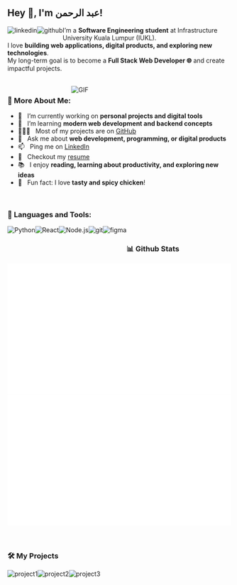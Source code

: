 ## Hey 👋, I'm عبد الرحمن!

<a href='https://www.linkedin.com/in/abdulrahman-gehad/'><img align='left' alt="linkedin" src="https://raw.githubusercontent.com/rahul-jha98/rahul-jha98/561d474902b59c7429ec22bb73e225696c27b202/assets/linkedin.svg" height='18px'/></a>
<a href='https://github.com/AbdulrahmanZaid9'><img align='left' alt="github" src="https://raw.githubusercontent.com/rahul-jha98/rahul-jha98/561d474902b59c7429ec22bb73e225696c27b202/assets/github.svg" height='18px'/></a>

I’m a **Software Engineering student** at Infrastructure University Kuala Lumpur (IUKL).  
I love **building web applications, digital products, and exploring new technologies**.  
My long-term goal is to become a **Full Stack Web Developer 🌐** and create impactful projects.

<br/>

<img align="right" alt="GIF" src="https://raw.githubusercontent.com/rahul-jha98/rahul-jha98/main/techstack.gif" width="360px"/>

### 🧐 More About Me:

- 🔭 &nbsp; I’m currently working on **personal projects and digital tools**
- 🌱 &nbsp; I’m learning **modern web development and backend concepts**
- 👨🏻‍💻 &nbsp; Most of my projects are on [GitHub](https://github.com/AbdulrahmanZaid9?tab=repositories)
- 💬 &nbsp; Ask me about **web development, programming, or digital products**
- 📫 &nbsp; Ping me on [LinkedIn](https://www.linkedin.com/in/abdulrahman-gehad/)
- 📝 &nbsp; Checkout my [resume](#)
- 📚 &nbsp; I enjoy **reading, learning about productivity, and exploring new ideas**
- 🍗 &nbsp; Fun fact: I love **tasty and spicy chicken**!

<br>

### 🔨 Languages and Tools:
<a href="https://www.python.org" target="_blank"><img align="left" alt="Python" height="42px" src="https://raw.githubusercontent.com/rahul-jha98/github_readme_icons/main/language_and_tools/square/python/python.svg"></a>
<a href="https://reactjs.org/" target="_blank"><img align="left" alt="React" height="42px" src="https://raw.githubusercontent.com/rahul-jha98/github_readme_icons/main/language_and_tools/square/react/react.svg"></a>
<a href="https://nodejs.org" target="_blank"><img align="left" alt="Node.js" height="42px" src="https://raw.githubusercontent.com/rahul-jha98/github_readme_icons/main/language_and_tools/square/node/node.svg"></a>
<a href="https://git-scm.com/" target="_blank"><img align="left" alt="git" height="42px" src="https://raw.githubusercontent.com/rahul-jha98/github_readme_icons/main/language_and_tools/square/git-scm/git-scm.svg"></a>
<a href="https://www.figma.com/" target="_blank"><img align="left" alt="figma" height="42px" src="https://raw.githubusercontent.com/rahul-jha98/github_readme_icons/main/language_and_tools/square/figma/figma.svg"></a>

<br>

### 📊 Github Stats
![Stats Overview](https://raw.githubusercontent.com/rahul-jha98/github-stats-transparent/output/generated/overview.svg)
![Most Used Languages](https://raw.githubusercontent.com/rahul-jha98/github-stats-transparent/output/generated/languages.svg)

<br>

### 🛠️ My Projects
<a href="https://github.com/AbdulrahmanZaid9" target="_blank"> <img alt="project1" src="https://raw.githubusercontent.com/rahul-jha98/rahul-jha98/main/projects/artistify.svg" height="68" align="left"> </a>
<a href="https://github.com/AbdulrahmanZaid9" target="_blank"> <img alt="project2" src="https://raw.githubusercontent.com/rahul-jha98/rahul-jha98/main/projects/sheetsdatabase.svg" height="68" align="left"> </a>
<a href="https://github.com/AbdulrahmanZaid9" target="_blank"> <img alt="project3" src="https://raw.githubusercontent.com/rahul-jha98/rahul-jha98/main/projects/passwordkeeper.svg" height="68" align="left"> </a>

